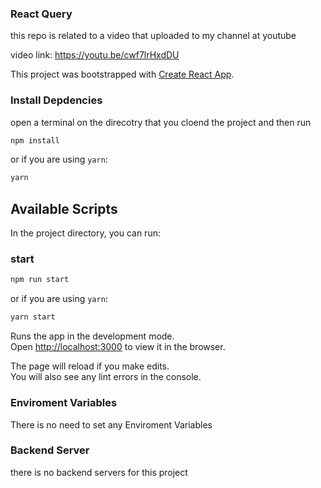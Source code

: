 ### React Query

this repo is related to a video that uploaded to my channel at youtube

video link: https://youtu.be/cwf7lrHxdDU

This project was bootstrapped with [Create React App](https://github.com/facebook/create-react-app).

### Install Depdencies

open a terminal on the direcotry that you cloend the project and then run

```bash
npm install
```

or if you are using `yarn`:

```bash
yarn
```

## Available Scripts

In the project directory, you can run:

### start

```bash
npm run start
```

or if you are using `yarn`:

```bash
yarn start
```

Runs the app in the development mode.<br />
Open [http://localhost:3000](http://localhost:3000) to view it in the browser.

The page will reload if you make edits.<br />
You will also see any lint errors in the console.

### Enviroment Variables

There is no need to set any Enviroment Variables

### Backend Server

there is no backend servers for this project
